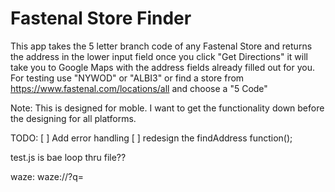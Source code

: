 # Fastenal Store Finder

This app takes the 5 letter branch code of any Fastenal Store and returns the address in the lower input field once you click "Get Directions" it will take you to Google Maps with the address fields already filled out for you. For testing use "NYWOD" or "ALBI3" or find a store from https://www.fastenal.com/locations/all and choose a "5 Code"

Note: This is designed for moble. I want to get the functionality down before the designing for all platforms. 

TODO: 
[ ] Add error handling
[ ] redesign the findAddress function();

test.js is bae
loop thru file??


waze: 	waze://?q=<address search term>
